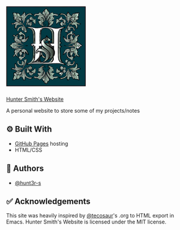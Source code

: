 # ![](./graphics/Logo3.png "HS site logo")
[Hunter Smith's Website](https://hunt3r-s.github.io/)

A personal website to store some of my projects/notes

## ⚙️ Built With

- [GitHub Pages](https://pages.github.com/) hosting
- HTML/CSS

## 📝 Authors

- [@hunt3r-s](https://github.com/hunt3r-s)

## ✅ Acknowledgements

This site was heavily inspired by [@tecosaur](https://github.com/tecosaur)'s .org to HTML export in Emacs.
Hunter Smith's Website is licensed under the MIT license.
